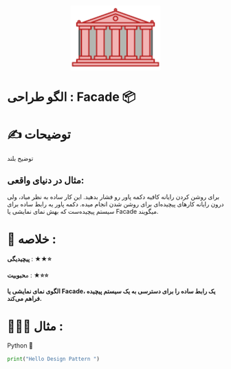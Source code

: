<p align="center">
  <img src="https://github.com/mojtabapaso/Design-Pattern-Persian/blob/main/img/Structural/facade-mini.png" height="150px" />
</p>

# الگو طراحی :  Facade 📦
 
# ✍️ توضیحات 
توضیح بلند

## مثال در دنیای واقعی:
برای روشن کردن رایانه کافیه دکمه پاور رو فشار بدهید. این کار ساده به نظر میاد، ولی درون رایانه کارهای پیچیده‌ای برای روشن شدن انجام میده. دکمه پاور یه رابط ساده برای سیستم پیچیده‌ست که بهش نمای نمایشی یا Facade میگویند.

 # 📝 خلاصه :
**پیچیدیگی** : **★★⭐** 

م**حبوبیت** : **★⭐⭐**

**الگوی نمای نمایشی یا Facade، یک رابط ساده را برای دسترسی به یک سیستم پیچیده فراهم می‌کند.**

# 👨🏻‍💻 مثال  :
Python 🐍 


```python
print("Hello Design Pattern ")
```

